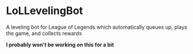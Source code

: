 # LoLLevelingBot
A leveling bot for League of Legends which automatically queues up, plays the game, and collects rewards

**I probably won't be working on this for a bit**
